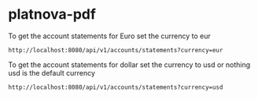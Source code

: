 # platnova-pdf

To get the account statements for Euro set the currency to eur


```console
http://localhost:8080/api/v1/accounts/statements?currency=eur
```


To get the account statements for dollar set the currency to usd or nothing
usd is the default currency


```console
http://localhost:8080/api/v1/accounts/statements?currency=usd
```
